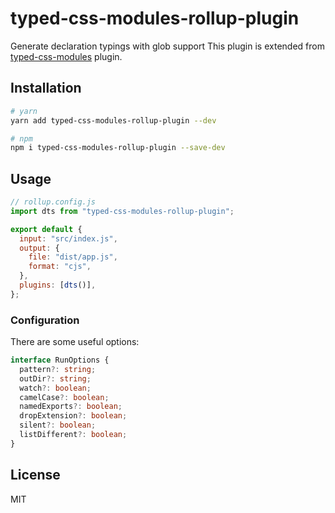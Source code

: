 # typed-css-modules-rollup-plugin

Generate declaration typings with glob support
This plugin is extended from [typed-css-modules](https://github.com/Quramy/typed-css-modules) plugin.

## Installation

```bash
# yarn
yarn add typed-css-modules-rollup-plugin --dev

# npm
npm i typed-css-modules-rollup-plugin --save-dev
```

## Usage

```js
// rollup.config.js
import dts from "typed-css-modules-rollup-plugin";

export default {
  input: "src/index.js",
  output: {
    file: "dist/app.js",
    format: "cjs",
  },
  plugins: [dts()],
};
```

### Configuration

There are some useful options:

```ts
interface RunOptions {
  pattern?: string;
  outDir?: string;
  watch?: boolean;
  camelCase?: boolean;
  namedExports?: boolean;
  dropExtension?: boolean;
  silent?: boolean;
  listDifferent?: boolean;
}
```

## License

MIT
